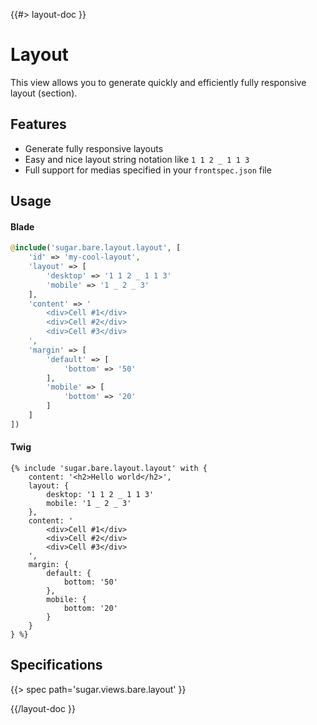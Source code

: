 <!--
/**
 * @name            Layout
 * @namespace       specs.views.bare.layout
 * @type            Markdown
 * @platform        blade
 * @platform        twig
 * @status          stable
 * @menu            Specs / Views           /specs/sugar.views.bare.layout
 *
 * @since           2.0.0
 * @author    Olivier Bossel <olivier.bossel@gmail.com> (https://coffeekraken.io)
 */
-->

{{#> layout-doc }}

# Layout

This view allows you to generate quickly and efficiently fully responsive layout (section).

## Features

-   Generate fully responsive layouts
-   Easy and nice layout string notation like `1 1 2 _ 1 1 3`
-   Full support for medias specified in your `frontspec.json` file

## Usage

#### Blade

```php
@include('sugar.bare.layout.layout', [
    'id' => 'my-cool-layout',
    'layout' => [
        'desktop' => '1 1 2 _ 1 1 3'
        'mobile' => '1 _ 2 _ 3'
    ],
    'content' => '
        <div>Cell #1</div>
        <div>Cell #2</div>
        <div>Cell #3</div>
    ',
    'margin' => [
        'default' => [
            'bottom' => '50'
        ],
        'mobile' => [
            'bottom' => '20'
        ]
    ]
])
```

#### Twig

```twig
{% include 'sugar.bare.layout.layout' with {
    content: '<h2>Hello world</h2>',
    layout: {
        desktop: '1 1 2 _ 1 1 3'
        mobile: '1 _ 2 _ 3'
    },
    content: '
        <div>Cell #1</div>
        <div>Cell #2</div>
        <div>Cell #3</div>
    ',
    margin: {
        default: {
            bottom: '50'
        },
        mobile: {
            bottom: '20'
        }
    }
} %}
```

## Specifications

{{> spec path='sugar.views.bare.layout' }}

{{/layout-doc }}
